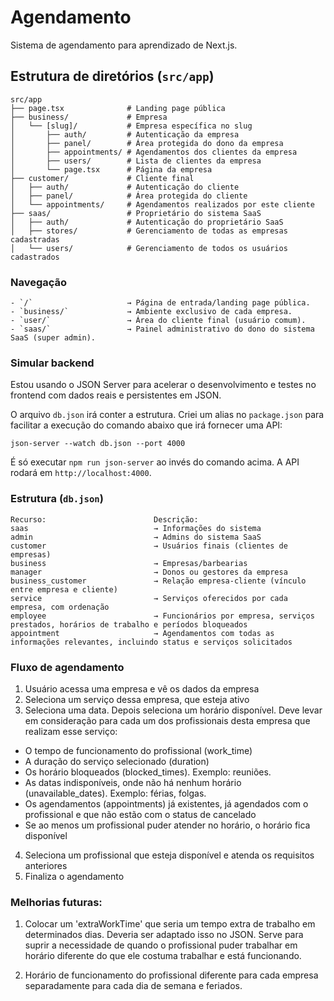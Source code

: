 # Agendamento

Sistema de agendamento para aprendizado de Next.js.

## Estrutura de diretórios (`src/app`)

```
src/app
├── page.tsx              # Landing page pública
├── business/             # Empresa
│   └── [slug]/           # Empresa específica no slug
│       ├── auth/         # Autenticação da empresa
│       ├── panel/        # Área protegida do dono da empresa
│       ├── appointments/ # Agendamentos dos clientes da empresa
│       ├── users/        # Lista de clientes da empresa
│       └── page.tsx      # Página da empresa
├── customer/             # Cliente final
│   ├── auth/             # Autenticação do cliente
│   ├── panel/            # Área protegida do cliente
│   └── appointments/     # Agendamentos realizados por este cliente
├── saas/                 # Proprietário do sistema SaaS
│   ├── auth/             # Autenticação do proprietário SaaS
│   ├── stores/           # Gerenciamento de todas as empresas cadastradas
│   └── users/            # Gerenciamento de todos os usuários cadastrados
```

### Navegação

```
- `/`                     → Página de entrada/landing page pública.
- `business/`             → Ambiente exclusivo de cada empresa.
- `user/`                 → Área do cliente final (usuário comum).
- `saas/`                 → Painel administrativo do dono do sistema SaaS (super admin).
```

### Simular backend

Estou usando o JSON Server para acelerar o desenvolvimento e testes no frontend com dados reais e persistentes em JSON.

O arquivo `db.json` irá conter a estrutura. Criei um alias no `package.json` para facilitar a execução do comando abaixo que irá fornecer uma API:

```
json-server --watch db.json --port 4000
```

É só executar `npm run json-server` ao invés do comando acima. A API rodará em `http://localhost:4000`.

### Estrutura (`db.json`)

```
Recurso:                        Descrição:
saas                            → Informações do sistema
admin                           → Admins do sistema SaaS
customer                        → Usuários finais (clientes de empresas)
business                        → Empresas/barbearias
manager                         → Donos ou gestores da empresa
business_customer               → Relação empresa-cliente (vínculo entre empresa e cliente)
service                         → Serviços oferecidos por cada empresa, com ordenação
employee                        → Funcionários por empresa, serviços prestados, horários de trabalho e períodos bloqueados
appointment                     → Agendamentos com todas as informações relevantes, incluindo status e serviços solicitados
```

### Fluxo de agendamento

1. Usuário acessa uma empresa e vê os dados da empresa
2. Seleciona um serviço dessa empresa, que esteja ativo
3. Seleciona uma data. Depois seleciona um horário disponível. Deve levar em consideração para cada um dos profissionais desta empresa que realizam esse serviço:

- O tempo de funcionamento do profissional (work_time)
- A duração do serviço selecionado (duration)
- Os horário bloqueados (blocked_times). Exemplo: reuniões.
- As datas indisponíveis, onde não há nenhum horário (unavailable_dates). Exemplo: férias, folgas.
- Os agendamentos (appointments) já existentes, já agendados com o profissional e que não estão com o status de cancelado
- Se ao menos um profissional puder atender no horário, o horário fica disponível

4. Seleciona um profissional que esteja disponível e atenda os requisitos anteriores
5. Finaliza o agendamento

### Melhorias futuras:

1. Colocar um 'extraWorkTime' que seria um tempo extra de trabalho em determinados dias. Deveria ser adaptado isso no JSON. Serve para suprir a necessidade de quando o profissional puder trabalhar em horário diferente do que ele costuma trabalhar e está funcionando.

2. Horário de funcionamento do profissional diferente para cada empresa separadamente para cada dia de semana e feriados.
